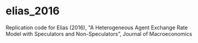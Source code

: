# elias_2016  

Replication code for Elias (2016), "A Heterogeneous Agent Exchange Rate Model with Speculators and Non-Speculators”, Journal of Macroeconomics
